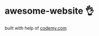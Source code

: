 # awesome-website :ok_hand:                                                                                                                                                                                                                                                                       
built with help of <a href="http://johnelder.com/">codemy.com</a>
